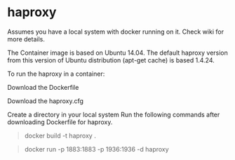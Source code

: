 # haproxy

Assumes you have a local system with docker running on it. Check wiki for more details.

The Container image is based on Ubuntu 14.04. The default haproxy version from this version of Ubuntu distribution (apt-get cache) is based 1.4.24.

To run the haproxy in a container:

  Download the Dockerfile

  Download the haproxy.cfg

Create a directory in your local system
Run the following commands after downloading Dockerfile for haproxy.

> docker build -t haproxy .

> docker run -p 1883:1883 -p 1936:1936 -d haproxy

